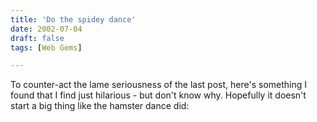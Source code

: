 ```yaml
---
title: 'Do the spidey dance'
date: 2002-07-04
draft: false
tags: [Web Gems]

---
```


To counter-act the lame seriousness of the last post, here's something I found that I find just hilarious - but don't know why. Hopefully it doesn't start a big thing like the hamster dance did: